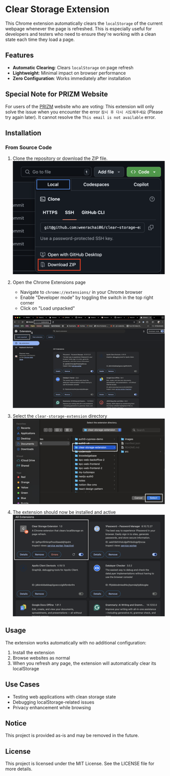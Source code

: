 # Clear Storage Extension

This Chrome extension automatically clears the `localStorage` of the current webpage whenever the page is refreshed. This is especially useful for developers and testers who need to ensure they're working with a clean state each time they load a page.

## Features

- **Automatic Clearing**: Clears `localStorage` on page refresh
- **Lightweight**: Minimal impact on browser performance
- **Zero Configuration**: Works immediately after installation

## Special Note for PRIZM Website
For users of the [PRIZM](global.prizm.co.k) website who are voting: This extension will only solve the issue when you encounter the error `잠시 후 다시 시도해주세요` (Please try again later). It cannot resolve the `This email is not available` error.


## Installation

### From Source Code

1. Clone the repository or download the ZIP file.
   ![Clone repository](images/guide/01-clone-repository-or-download.png "Clone repository")

2. Open the Chrome Extensions page
   - Navigate to `chrome://extensions/` in your Chrome browser
   - Enable "Developer mode" by toggling the switch in the top right corner
   - Click on "Load unpacked"
   
   ![Unpack extension](images/guide/2-4-unpack.png "Unpack extension")

3. Select the `clear-storage-extension` directory
   ![Select directory](images/guide/5-select-directory.png "Select directory")

4. The extension should now be installed and active
   ![Extension loaded](images/guide/6-extension-loaded.png "Extension loaded")

## Usage

The extension works automatically with no additional configuration:

1. Install the extension
2. Browse websites as normal
3. When you refresh any page, the extension will automatically clear its localStorage

## Use Cases

- Testing web applications with clean storage state
- Debugging localStorage-related issues
- Privacy enhancement while browsing

## Notice

This project is provided as-is and may be removed in the future.

## License

This project is licensed under the MIT License. See the LICENSE file for more details.